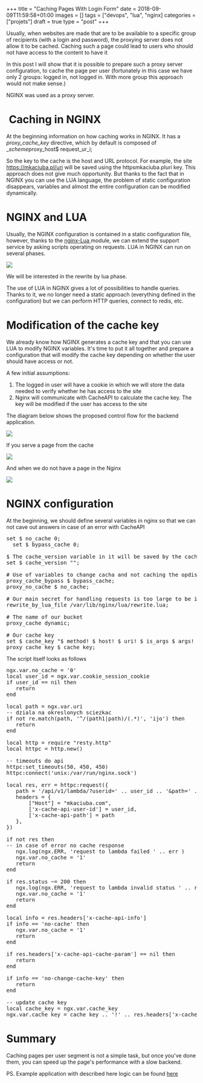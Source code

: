 +++
title = "Caching Pages With Login Form"
date = 2018-09-09T11:59:58+01:00
images = []
tags = ["devops", "lua", "nginx]
categories = ["projets"]
draft = true
type = "post"
+++

Usually, when websites are made that are to be available to a specific group of recipients (with a login and password), the proxying server does not allow it to be cached. Caching such a page could lead to users who should not have access to the content to have it

In this post I will show that it is possible to prepare such a proxy server configuration, to cache the page per user (fortunately in this case we have only 2 groups: logged in, not logged in. With more group this approach would not make sense.)

NGINX was used as a proxy server.


#  Caching in NGINX

At the beginning information on how caching works in NGINX. It has a _proxy_cache_key_ directive, which by default is composed of _$scheme$proxy_host$ request_ur_i;

So the key to the cache is the host and URL protocol. For example, the site https://mkaciuba.pl/uri will be saved using the httpsmkaciuba.pluri key. This approach does not give much opportunity. But thanks to the fact that in NGINX you can use the LUA language, the problem of static configuration disappears, variables and almost the entire configuration can be modified dynamically.

# NGINX and LUA

Usually, the NGINX configuration is contained in a static configuration file, however, thanks to the [nginx-Lua ](https://github.com/openresty/lua-nginx-module)module, we can extend the support service by asking scripts operating on requests. LUA in NGINX can run on several phases.

![](https://lh3.googleusercontent.com/-vmsGcKFZHNIkalvTSXwUARj2vRj8KL61OzS_stcsJAirs0IQMz1gD4IMpe2NgQ_aJgiUE9C2IL2RYimC1dNGDXRmFFnrkQM92dh2dL514hUY9RFTOFUB_Np1z-ucvr824cE-4x0)

We will be interested in the rewrite by lua phase.

The use of LUA in NGINX gives a lot of possibilities to handle queries. Thanks to it, we no longer need a static approach (everything defined in the configuration) but we can perform HTTP queries, connect to redis, etc.

# Modification of the cache key

We already know how NGINX generates a cache key and that you can use LUA to modify NGINX variables. It's time to put it all together and prepare a configuration that will modify the cache key depending on whether the user should have access or not.

A few initial assumptions:

1.  The logged in user will have a cookie in which we will store the data needed to verify whether he has access to the site
2.  Nginx will communicate with CacheAPI to calculate the cache key. The key will be modified if the user has access to the site

The diagram below shows the proposed control flow for the backend application.

![](https://lh5.googleusercontent.com/16yKh8fGouXtcI7qVqQqUV9_6_pvi8Jb2NF7TDwx5q_UjXtjRNvztnTV6R9-jAXJH3P78erAKeg6OirueeaC_Y9_j1Z1JXjRY_sard56kUIIBWZZ2AZeX0tKBa0fPINcKnWAx5_X)

If you serve a page from the cache

![](https://lh3.googleusercontent.com/t3r0TAv-J1oOoUMFRRAQL07YpW4jNPjPs7sdXeoyXvmSnDcjA758r-K2KgS01kB-YYonrLK7ICT1g-Wagay6hHsxhYEbcTeseY4c-PhieTg3MOLq9lLHLW-eU2QycV2oIgqwU290)

And when we do not have a page in the Nginx

![](https://lh3.googleusercontent.com/rrEhFHqTLYASeqAlueaWOUQ8S_gx8AY6PC-juLYuBjTCc7RVaNFXusJdVh2nIfP6cBj6COOHI0xjsrd4QgWuHI6cKLO3srRV-fHitSDih7JwRAqwkqsxTgEEnn8dlz_wZnhOIVlz)

# NGINX configuration

At the beginning, we should define several variables in nginx so that we can not cave out answers in case of an error with CacheAPI

<pre class="brush:php;">set $ no_cache 0;
  set $ bypass_cache 0;

$ The cache_version variable in it will be saved by the cach version
set $ cache_version "";

# Use of variables to change cacha and not caching the opdis
proxy_cache_bypass $ bypass_cache;
proxy_no_cache $ no_cache;

# Our main secret for handling requests is too large to be included in the nginx configuration. More conveniently edit it in a separate file
rewrite_by_lua_file /var/lib/nginx/lua/rewrite.lua;

# The name of our bucket
proxy_cache dynamic;

# Our cache key
set $ cache_key "$ method! $ host! $ uri! $ is_args $ args! $ content_encoding! $ cache_version";
proxy_cache_key $ cache_key;</pre>

The script itself looks as follows

<pre class="brush:python;">ngx.var.no_cache = '0'
local user_id = ngx.var.cookie_session_cookie
if user_id == nil then
   return
end

local path = ngx.var.uri
-- dziala na okreslonych sciezkac
if not re.match(path, '^/(path1|path)/(.*)', 'ijo') then
   return
end

local http = require "resty.http"
local httpc = http.new()

-- timeouts do api
httpc:set_timeouts(50, 450, 450)
httpc:connect('unix:/var/run/nginx.sock')

local res, err = httpc:request({
   path = '/api/v1/lambda/?userid=' .. user_id .. '&path=' .. path,
   headers = {
       ["Host"] = "mkaciuba.com",
       ['x-cache-api-user-id'] = user_id,
       ['x-cache-api-path'] = path
   },
})

if not res then
-- in case of error no cache response
   ngx.log(ngx.ERR, 'request to lambda failed ' .. err )
   ngx.var.no_cache = '1'
   return
end

if res.status ~= 200 then
   ngx.log(ngx.ERR, 'request to lambda invalid status ' .. res.status)
   ngx.var.no_cache = '1'
   return
end

local info = res.headers['x-cache-api-info']
if info == 'no-cache' then
   ngx.var.no_cache = '1'
   return
end

if res.headers['x-cache-api-cache-param'] == nil then
   return
end

if info == 'no-change-cache-key' then
   return
end

-- update cache key
local cache_key = ngx.var.cache_key
ngx.var.cache_key = cache_key .. '!' .. res.headers['x-cache-api-cache-param']</pre>

# Summary

Caching pages per user segment is not a simple task, but once you've done them, you can speed up the page's performance with a slow backend.

PS. Example application with described here logic can be found [here](https://github.com/aldor007/nginx-user-cache-poc)